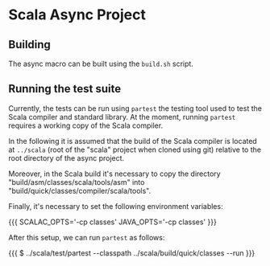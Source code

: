 Scala Async Project
===================

Building
--------

The async macro can be built using the `build.sh` script.

Running the test suite
----------------------

Currently, the tests can be run using `partest` the testing tool used
to test the Scala compiler and standard library. At the moment,
running `partest` requires a working copy of the Scala compiler.

In the following it is assumed that the build of the Scala compiler is
located at `../scala` (root of the "scala" project when cloned using
git) relative to the root directory of the async project.

Moreover, in the Scala build it's necessary to copy the directory
"build/asm/classes/scala/tools/asm" into
"build/quick/classes/compiler/scala/tools".

Finally, it's necessary to set the following environment variables:

{{{
SCALAC_OPTS='-cp classes'
JAVA_OPTS='-cp classes'
}}}

After this setup, we can run `partest` as follows:

{{{
$ ../scala/test/partest --classpath ../scala/build/quick/classes --run
}}}

